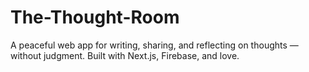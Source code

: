 # The-Thought-Room
A peaceful web app for writing, sharing, and reflecting on thoughts — without judgment. Built with Next.js, Firebase, and love.
